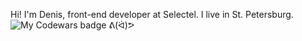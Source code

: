 Hi! I'm Denis, front-end developer at Selectel.
I live in St. Petersburg.
![My Codewars badge](https://www.codewars.com/users/denisksks/badges/large)
ᕕ(ᐛ)ᕗ
